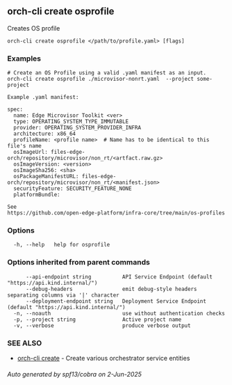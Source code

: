## orch-cli create osprofile

Creates OS profile

```
orch-cli create osprofile </path/to/profile.yaml> [flags]
```

### Examples

```
# Create an OS Profile using a valid .yaml manifest as an input.
orch-cli create osprofile ./microvisor-nonrt.yaml  --project some-project

Example .yaml manifest:

spec:
  name: Edge Microvisor Toolkit <ver>
  type: OPERATING_SYSTEM_TYPE_IMMUTABLE
  provider: OPERATING_SYSTEM_PROVIDER_INFRA
  architecture: x86_64
  profileName: <profile name>  # Name has to be identical to this file's name
  osImageUrl: files-edge-orch/repository/microvisor/non_rt/<artfact.raw.gz>
  osImageVersion: <version>
  osImageSha256: <sha>
  osPackageManifestURL: files-edge-orch/repository/microvisor/non_rt/<manifest.json>
  securityFeature: SECURITY_FEATURE_NONE
  platformBundle:

See 
https://github.com/open-edge-platform/infra-core/tree/main/os-profiles
```

### Options

```
  -h, --help   help for osprofile
```

### Options inherited from parent commands

```
      --api-endpoint string          API Service Endpoint (default "https://api.kind.internal/")
      --debug-headers                emit debug-style headers separating columns via '|' character
      --deployment-endpoint string   Deployment Service Endpoint (default "https://api.kind.internal/")
  -n, --noauth                       use without authentication checks
  -p, --project string               Active project name
  -v, --verbose                      produce verbose output
```

### SEE ALSO

* [orch-cli create](orch-cli_create.md)	 - Create various orchestrator service entities

###### Auto generated by spf13/cobra on 2-Jun-2025
